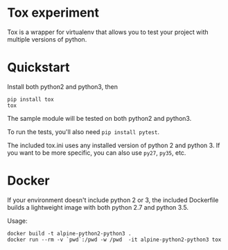 # Tox experiment

Tox is a wrapper for virtualenv that allows you to test
your project with multiple versions of python.

# Quickstart

Install both python2 and python3, then

```
pip install tox
tox
```

The sample module will be tested on both python2 and python3.

To run the tests, you'll also need `pip install pytest`.

The included tox.ini uses any installed version of python 2 and python 3.
If you want to be more specific, you can also use `py27`, `py35`, etc.

# Docker

If your environment doesn't include python 2 or 3, the included Dockerfile
builds a lightweight image with both python 2.7 and python 3.5.

Usage:

```
docker build -t alpine-python2-python3 .
docker run --rm -v `pwd`:/pwd -w /pwd  -it alpine-python2-python3 tox
```

